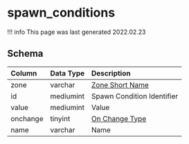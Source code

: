 # spawn_conditions

!!! info
	This page was last generated 2022.02.23

## Schema

| Column | Data Type | Description |
| :--- | :--- | :--- |
| zone | varchar | [Zone Short Name](../../../../server/zones/zone-list) |
| id | mediumint | Spawn Condition Identifier |
| value | mediumint | Value |
| onchange | tinyint | [On Change Type](../../../../server/npc/spawns/on-change-types) |
| name | varchar | Name |

